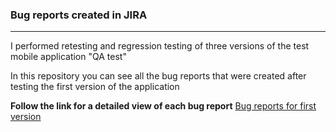 ### **Bug reports created in JIRA**
___
I performed retesting and regression testing of three versions of the test mobile application "QA test"

In this repository you can see all the bug reports that were created after testing the first version of the application

**Follow the link for a detailed view of each bug report**
[Bug reports for first version](https://github.com/qasvitlana/BugReports_ForMobApp_V1/tree/main/BUG%20report%20app%20V1)
